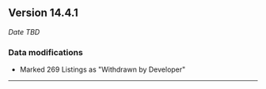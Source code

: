 
## Version 14.4.1
_Date TBD_

### Data modifications
* Marked 269 Listings as "Withdrawn by Developer"

---
